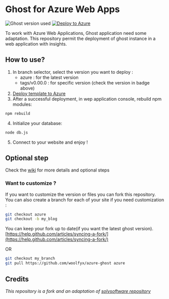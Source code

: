 # Ghost for Azure Web Apps

![Ghost version used](https://img.shields.io/badge/ghost-v1.24.1-green.svg)
[![Deploy to Azure](https://azuredeploy.net/deploybutton.png)](https://azuredeploy.net/)

To work with Azure Web Applications, Ghost application need some adaptation.
This repository permit the deployment of ghost instance in a web application with insights.

## How to use?
1. In branch selector, select the version you want to deploy :
    * azure : for the latest version
    * tags/v0.00.0 : for specific version (check the version in badge above)
2. [Deploy template to Azure](https://azuredeploy.net/)
3. After a successful deployment, in wep application console, rebuild npm modules:
```bash
npm rebuild
```
4. Initialize your database:
```bash
node db.js
```
5. Connect to your website and enjoy !

## Optional step

Check the [wiki](https://github.com/woolfyx/azure-ghost/wiki) for more details and optional steps

### Want to customize ?

If you want to customize the version or files you can fork this repository.
You can also create a branch for each of your site if you need customization :
```bash
git checkout azure
git checkout -b my_blog
```
You can keep your fork up to date(if you want the latest ghost version).
[https://help.github.com/articles/syncing-a-fork/](https://help.github.com/articles/syncing-a-fork/)

OR

```bash
git checkout my_branch
git pull https://github.com/woolfyx/azure-ghost azure
```

## Credits
_This repository is a fork and an adaptation of [solvsoftware repository](https://github.com/solvsoftware/Ghost-Azure)_
